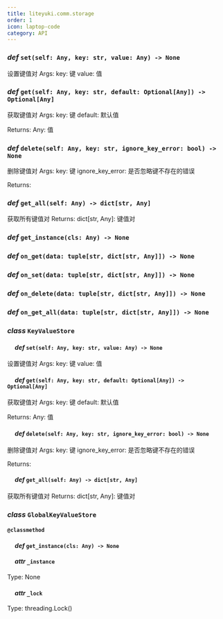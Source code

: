 ```yaml
---
title: liteyuki.comm.storage
order: 1
icon: laptop-code
category: API
---
```


### ***def*** `set(self: Any, key: str, value: Any) -> None`

设置键值对
Args:
    key: 键
    value: 值

### ***def*** `get(self: Any, key: str, default: Optional[Any]) -> Optional[Any]`

获取键值对
Args:
    key: 键
    default: 默认值

Returns:
    Any: 值

### ***def*** `delete(self: Any, key: str, ignore_key_error: bool) -> None`

删除键值对
Args:
    key: 键
    ignore_key_error: 是否忽略键不存在的错误

Returns:

### ***def*** `get_all(self: Any) -> dict[str, Any]`

获取所有键值对
Returns:
    dict[str, Any]: 键值对

### ***def*** `get_instance(cls: Any) -> None`



### ***def*** `on_get(data: tuple[str, dict[str, Any]]) -> None`



### ***def*** `on_set(data: tuple[str, dict[str, Any]]) -> None`



### ***def*** `on_delete(data: tuple[str, dict[str, Any]]) -> None`



### ***def*** `on_get_all(data: tuple[str, dict[str, Any]]) -> None`



### ***class*** `KeyValueStore`



#### &emsp; ***def*** `set(self: Any, key: str, value: Any) -> None`

   设置键值对
Args:
    key: 键
    value: 值

#### &emsp; ***def*** `get(self: Any, key: str, default: Optional[Any]) -> Optional[Any]`

   获取键值对
Args:
    key: 键
    default: 默认值

Returns:
    Any: 值

#### &emsp; ***def*** `delete(self: Any, key: str, ignore_key_error: bool) -> None`

   删除键值对
Args:
    key: 键
    ignore_key_error: 是否忽略键不存在的错误

Returns:

#### &emsp; ***def*** `get_all(self: Any) -> dict[str, Any]`

   获取所有键值对
Returns:
    dict[str, Any]: 键值对

### ***class*** `GlobalKeyValueStore`



#### `@classmethod`

#### &emsp; ***def*** `get_instance(cls: Any) -> None`

   

#### &emsp; ***attr*** `_instance`

   Type: None

#### &emsp; ***attr*** `_lock`

   Type: threading.Lock()

